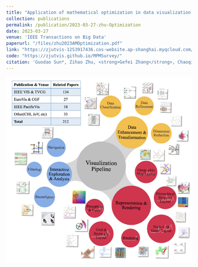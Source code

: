 ```yaml
---
title: "Application of mathematical optimization in data visualization and visual analytics: a survey"
collection: publications
permalink: /publication/2023-03-27-zhu-Optimization
date: 2023-03-27
venue: 'IEEE Transactions on Big Data'
paperurl: "/files/zhu2023AMOptimization.pdf"
link: "https://zjutvis-1253917436.cos-website.ap-shanghai.myqcloud.com/papers/pdf/zhu2023AMOptimization.pdf"
code: "https://zjutvis.github.io/MPMSurvey/"
citation: 'Guodao Sun*, Zihao Zhu, <strong>Gefei Zhang</strong>, Chaoqing Xu, Yunchao Wang, Sujia Zhu, Baofeng Chang, Ronghua Liang. &quot; Application of mathematical optimization in data visualization and visual analytics: a survey.&quot; <i>IEEE Transactions on Big Data,  2023</i>. 1(1).'
---
```


<img src="/images/zhu2023AMOptimization.png" />
